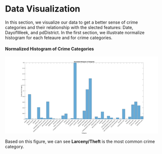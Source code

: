 # Data Visualization 

In this section, we visualize our data to get a better sense of crime categories and their relationship with the slected features: Date, DayofWeek, and pdDistrict. In the first section, we illustrate normalize histogram for each feteaure and for crime categories. 

#### Normalized Histogram of Crime Categories
![](https://github.com/MehradSm/SF-Crime-Prediction/blob/main/Results/hist_category.png)

Based on this figure, we can see **Larceny/Theft** is the most common crime category. 




